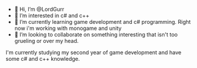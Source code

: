 - 👋 Hi, I’m @LordGurr
- 👀 I’m interested in c# and c++
- 🌱 I’m currently learning game development and c# programming. Right now i'm working with monogame and unity
- 💞️ I’m looking to collaborate on something interesting that isn't too grueling or over my head.

I'm currently studying my second year of game development and have some c# and c++ knowledge.

<!---
LordGurr/LordGurr is a ✨ special ✨ repository because its `README.md` (this file) appears on your GitHub profile.
You can click the Preview link to take a look at your changes.

--->
